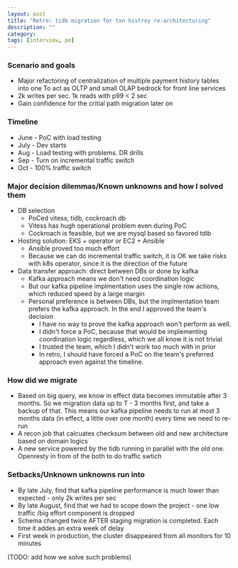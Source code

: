 ```yaml
---
layout: post
title: "Retro: tidb migration for txn histroy re-architecturing" 
description: ""
category: 
tags: [interview, pm]
---
```


### Scenario and goals

* Major refactoring of centralization of multiple payment history tables into one To act as OLTP and small OLAP bedrock for front line services
* 2k writes per sec. 1k reads with p99 < 2 sec
* Gain confidence for the critial path migration later on 

### Timeline

* June - PoC with load testing
* July - Dev starts
* Aug - Load testing with problems. DR drills
* Sep - Turn on incremental traffic switch
* Oct - 100% traffic switch

### Major decision dilemmas/Known unknowns and how I solved them

* DB selection
  * PoCed vitess, tidb, cockroach db
  * Vitess has hugh operational problem even during PoC
  * Cockroach is feasible, but we are mysql based so favored tdib
* Hosting solution: EKS + operator or EC2 + Ansible
  * Ansible proved too much effort
  * Because we can do incremental traffic switch, it is OK we take risks with k8s operator, since it is the direction of the future
* Data transfer approach: direct between DBs or done by kafka
  * Kafka approach means we don't need coordination logic
  * But our kafka pipeline implmentation uses the single row actions, which reduced speed by a large margin
  * Personal preference is between DBs, but the implmentation team prefers the kafka approach. In the end I approved the team's decision
    * I have no way to prove the kafka approach won't perform as well. 
    * I didn't force a PoC, because that would be implementing coordination logic regardless, which we all know it is not trivial
    * I trusted the team, which I didn't work too much with in prior
    * In retro, I should have forced a PoC on the team's preferred approach even against the timeline. 


### How did we migrate

* Based on big query, we know in effect data becomes immutable after 3 months. So we migration data up to T - 3 months first, and take a backup of that. This means our kafka pipeline needs to run at most 3 months data (in effect, a little over one month) every time we need to re-run
* A recon job that calcuates checksum between old and new architecture based on domain logics
* A new service powered by the tidb running in parallel with the old one. Openresty in from of the both to do traffic swtich

### Setbacks/Unknown unknowns run into

* By late July, find that kafka pipeline performance is much lower than expected - only 2k writes per sec
* By late August, find that we had to scope down the project - one low traffic /big effort component is dropped
* Schema changed twice AFTER staging migration is completed. Each time it addes an extra week of delay
* First week in production, the cluster disappeared from all monitors for 10 minutes

(TODO: add how we solve such problems)
